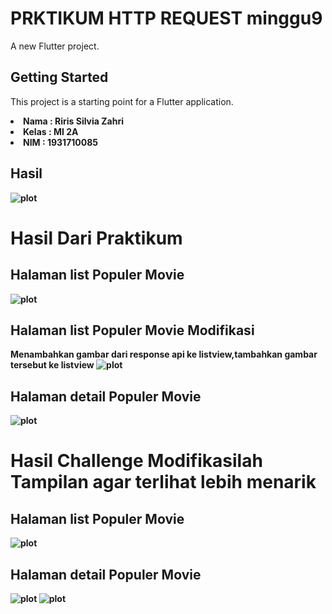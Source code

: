 # PRKTIKUM HTTP REQUEST minggu9

A new Flutter project.

## Getting Started

This project is a starting point for a Flutter application.
<li><b>Nama  : Riris Silvia Zahri
<li><b>Kelas : MI 2A
<li><b>NIM   : 1931710085

## Hasil 
![plot](./image/a.gif)

# Hasil Dari Praktikum

## Halaman list Populer Movie
![plot](./image/1.png)

## Halaman list Populer Movie Modifikasi
Menambahkan gambar dari response api ke listview,tambahkan gambar tersebut ke listview
![plot](./image/3.png)

## Halaman detail Populer Movie
![plot](./image/2.png)

# Hasil Challenge Modifikasilah Tampilan agar terlihat lebih menarik

## Halaman list Populer Movie
![plot](./image/11.png)

## Halaman detail Populer Movie
![plot](./image/12.png)
![plot](./image/13.png)



